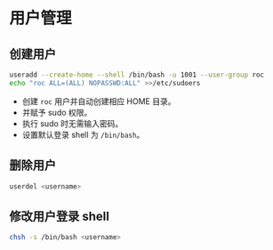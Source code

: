 # 用户管理

## 创建用户

```bash
useradd --create-home --shell /bin/bash -u 1001 --user-group roc
echo "roc ALL=(ALL) NOPASSWD:ALL" >>/etc/sudoers
```

- 创建 `roc` 用户并自动创建相应 HOME 目录。
- 并赋予 sudo 权限。
- 执行 sudo 时无需输入密码。
- 设置默认登录 shell 为 `/bin/bash`。

## 删除用户

```bash
userdel <username>
```

## 修改用户登录 shell

```bash
chsh -s /bin/bash <username>
```
